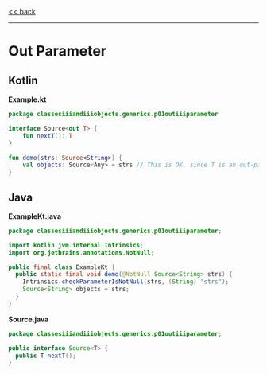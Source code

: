 
[<< back](https://github.com/tomasbjerre/yet-another-kotlin-vs-java-comparison)

-----------------------------

# Out Parameter

## Kotlin

**Example.kt**

```kotlin
package classesiiiandiiiobjects.generics.p01outiiiparameter

interface Source<out T> {
    fun nextT(): T
}

fun demo(strs: Source<String>) {
    val objects: Source<Any> = strs // This is OK, since T is an out-parameter
}
```

## Java

**ExampleKt.java**

```java
package classesiiiandiiiobjects.generics.p01outiiiparameter;

import kotlin.jvm.internal.Intrinsics;
import org.jetbrains.annotations.NotNull;

public final class ExampleKt {
  public static final void demo(@NotNull Source<String> strs) {
    Intrinsics.checkParameterIsNotNull(strs, (String) "strs");
    Source<String> objects = strs;
  }
}

```

**Source.java**

```java
package classesiiiandiiiobjects.generics.p01outiiiparameter;

public interface Source<T> {
  public T nextT();
}

```
